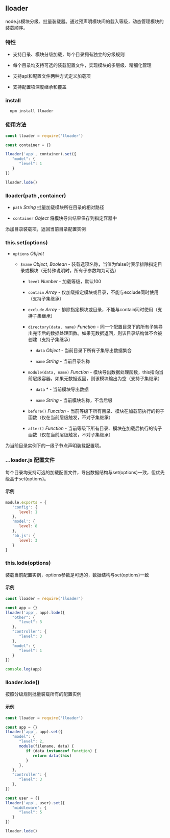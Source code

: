 ## lloader

node.js模块分级、批量装载器。通过预声明模块间的载入等级，动态管理模块的装载顺序。

### 特性

* 支持目录、模块分级加载，每个目录拥有独立的分级规则

* 每个目录均支持可选的装载配置文件，实现模块的多层级、精细化管理

* 支持api和配置文件两种方式定义加载项

* 支持配置项深度继承和覆盖


### install

      npm install lloader

### 使用方法

```js
const lloader = require('lloader')

const container = {}

lloader('app', container).set({
   "model": {
      "level": 1
   }
})

lloader.lode()
```

### lloader(path ,container)

*  `path` *String* 批量加载模块所在目录的相对路径

*  `container` *Object* 将模块导出结果保存到指定容器中

添加目录装载项，返回当前目录配置实例

### this.set(options)

*  `options` *Object* 

      *  `$name` *Object, Boolean* - 装载选项名称，当值为false时表示排除指定目录或模块（无特殊说明时，所有子参数均为可选）

         *  `level` *Number* - 加载等级，默认100

         *  `contain` *Array* - 仅加载指定模块或目录，不能与exclude同时使用（支持子集继承）

         *  `exclude` *Array* - 排除指定模块或目录，不能与contain同时使用（支持子集继承）

         *  `directory(data, name)` *Function* - 同一个配置目录下的所有子集导出完毕后的数据处理函数。如果无数据返回，则该目录结构体不会被创建（支持子集继承）

               *  `data` *Object* - 当前目录下所有子集导出数据集合

               *  `name` *String* - 当前目录名称

         *  `module(data, name)` *Function* - 模块导出数据处理函数，this指向当前层级容器。如果无数据返回，则该模块输出为空（支持子集继承）

               *  `data` * - 当前模块导出数据

               *  `name` *String* - 当前模块名称，不含后缀

         *  `before()` *Function* - 当前等级下所有目录、模块在加载前执行的钩子函数（仅在当前层级触发，不对子集继承）

         *  `after()` *Function* - 当前等级下所有目录、模块在加载后执行的钩子函数（仅在当前层级触发，不对子集继承）

为当前目录实例下的一级子节点声明装载配置项。


### ...loader.js 配置文件

每个目录均支持可选的加载配置文件，导出数据结构与set(options)一致，但优先级高于set(options)。

#### 示例

```js
module.exports = {
   'config': {
      level: 1
   },
   'model': {
      level: 8
   },
   'bb.js': {
      level: 3
   }
}
```


### this.lode(options)

装载当前配置实例，options参数是可选的，数据结构与set(options)一致

#### 示例

```js
const lloader = require('lloader')

const app = {}
lloader('app', app).lode({
   "other": {
      "level": 3
   },
   "controller": {
      "level": 3
   },
   "model": {
      "level": 1
   }
})

console.log(app)
```


### lloader.lode()

按照分级规则批量装载所有的配置实例

#### 示例

```js
const lloader = require('lloader')

const app = {}
lloader('app', app).set({
   "model": {
      "level": 2,
      module(filename, data) {
         if (data instanceof Function) {
            return data(this)
         }
      },
   },
   "controller": {
      "level": 3
   },
})

const user = {}
lloader('app', user).set({
   "middleware": {
      "level": 5
   }
})

lloader.lode()
```
